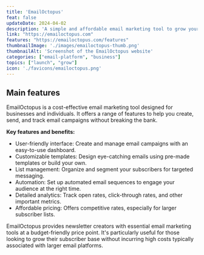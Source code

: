 ```yaml
---
title: 'EmailOctopus'
feat: false
updateDate: 2024-04-02
description: 'A simple and affordable email marketing tool to grow your business. It includes all the features you need to grow your audience, engage with your subscribers and get results.'
link: "https://emailoctopus.com"
features: "https://emailoctopus.com/features"
thumbnailImage: './images/emailoctopus-thumb.png'
thumbnailAlt: 'Screenshot of the EmailOctopus website'
categories: ["email-platform", "business"]
topics: ["launch", "grow"]
icon: './favicons/emailoctopus.png'
---
```



## Main features

EmailOctopus is a cost-effective email marketing tool designed for businesses and individuals. It offers a range of features to help you create, send, and track email campaigns without breaking the bank.

<b>Key features and benefits:</b>

- User-friendly interface: Create and manage email campaigns with an easy-to-use dashboard.
- Customizable templates: Design eye-catching emails using pre-made templates or build your own.
- List management: Organize and segment your subscribers for targeted messaging.
- Automation: Set up automated email sequences to engage your audience at the right time.
- Detailed analytics: Track open rates, click-through rates, and other important metrics.
- Affordable pricing: Offers competitive rates, especially for larger subscriber lists.

EmailOctopus provides newsletter creators with essential email marketing tools at a budget-friendly price point. It's particularly useful for those looking to grow their subscriber base without incurring high costs typically associated with larger email platforms.